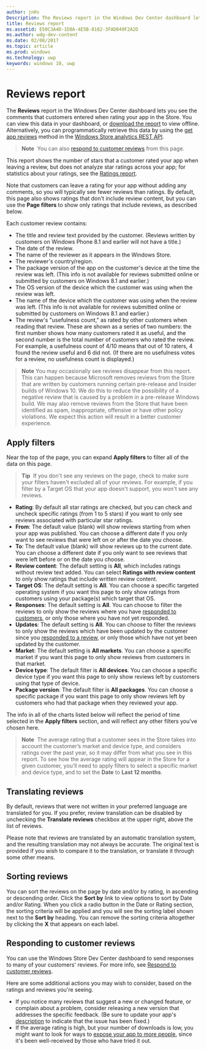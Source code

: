---author: jnHsDescription: The Reviews report in the Windows Dev Center dashboard lets you see the comments that customers entered when rating your app in the Store.title: Reviews reportms.assetid: E50C3A4D-1D8A-4E5B-8182-3FAD049F2A2Dms.author: wdg-dev-contentms.date: 02/08/2017ms.topic: articlems.prod: windowsms.technology: uwpkeywords: windows 10, uwp---# Reviews reportThe **Reviews** report in the Windows Dev Center dashboard lets you see the comments that customers entered when rating your app in the Store. You can view this data in your dashboard, or [download the report](download-analytic-reports.md) to view offline. Alternatively, you can programmatically retrieve this data by using the [get app reviews](../monetize/get-app-reviews.md) method in the [Windows Store analytics REST API](../monetize/access-analytics-data-using-windows-store-services.md).> **Note**  You can also [respond to customer reviews](respond-to-customer-reviews.md) from this page.This report shows the number of stars that a customer rated your app when leaving a review, but does not analyze star ratings across your app; for statistics about your ratings, see the [Ratings report](ratings-report.md).Note that customers can leave a rating for your app without adding any comments, so you will typically see fewer reviews than ratings. By default, this page also shows ratings that don't include review content, but you can use the **Page filters** to show only ratings that include reviews, as described below.Each customer review contains:-   The title and review text provided by the customer. (Reviews written by customers on Windows Phone 8.1 and earlier will not have a title.)-   The date of the review.-   The name of the reviewer as it appears in the Windows Store.-   The reviewer's country/region.-   The package version of the app on the customer's device at the time the review was left. (This info is not available for reviews submitted online or submitted by customers on Windows 8.1 and earlier.)-   The OS version of the device which the customer was using when the review was left.-   The name of the device which the customer was using when the review was left. (This info is not available for reviews submitted online or submitted by customers on Windows 8.1 and earlier.)-   The review's "usefulness count," as rated by other customers when reading that review. These are shown as a series of two numbers: the first number shows how many customers rated it as useful, and the second number is the total number of customers who rated the review. For example, a usefulness count of 4/10 means that out of 10 raters, 4 found the review useful and 6 did not. (If there are no usefulness votes for a review, no usefulness count is displayed.)> **Note** You may occasionally see reviews disappear from this report. This can happen because Microsoft removes reviews from the Store that are written by customers running certain pre-release and Insider builds of Windows 10. We do this to reduce the possibility of a negative review that is caused by a problem in a pre-release Windows build. We may also remove reviews from the Store that have been identified as spam, inappropriate, offensive or have other policy violations. We expect this action will result in a better customer experience.## Apply filtersNear the top of the page, you can expand **Apply filters** to filter all of the data on this page.>**Tip**  If you don't see any reviews on the page, check to make sure your filters haven't excluded all of your reviews. For example, if you filter by a Target OS that your app doesn't support, you won't see any reviews.-   **Rating**: By default all star ratings are checked, but you can check and uncheck specific ratings (from 1 to 5 stars) if you want to only see reviews associated with particular star ratings.-   **From**: The default value (blank) will show reviews starting from when your app was published. You can choose a different date if you only want to see reviews that were left on or after the date you choose.-   **To**: The default value (blank) will show reviews up to the current date. You can choose a different date if you only want to see reviews that were left before or on the date you choose.-   **Review content**: The default setting is **All**, which includes ratings without review text added. You can select **Ratings with review content** to only show ratings that include written review content.-   **Target OS**: The default setting is **All**. You can choose a specific targeted operating system if you want this page to only show ratings from customers using your package(s) which target that OS.-   **Responses**: The default setting is **All**. You can choose to filter the reviews to only show the reviews where you have [responded to customers](respond-to-customer-reviews.md), or only those where you have not yet responded.-   **Updates**: The default setting is **All**. You can choose to filter the reviews to only show the reviews which have been updated by the customer since you [responded to a review](respond-to-customer-reviews.md), or only those which have not yet been updated by the customer.-   **Market**: The default setting is **All markets**. You can choose a specific market if you want this page to only show reviews from customers in that market.-   **Device type**: The default filter is **All devices**. You can choose a specific device type if you want this page to only show reviews left by customers using that type of device.-   **Package version**: The default filter is **All packages**. You can choose a specific package if you want this page to only show reviews left by customers who had that package when they reviewed your app.The info in all of the charts listed below will reflect the period of time selected in the **Apply filters** section, and will reflect any other filters you've chosen here.> **Note**  The average rating that a customer sees in the Store takes into account the customer’s market and device type, and considers ratings over the past year, so it may differ from what you see in this report. To see how the average rating will appear in the Store for a given customer, you’ll need to apply filters to select a specific market and device type, and to set the **Date** to **Last 12 months**.## Translating reviewsBy default, reviews that were not written in your preferred language are translated for you. If you prefer, review translation can be disabled by unchecking the **Translate reviews** checkbox at the upper right, above the list of reviews.Please note that reviews are translated by an automatic translation system, and the resulting translation may not always be accurate. The original text is provided if you wish to compare it to the translation, or translate it through some other means.## Sorting reviewsYou can sort the reviews on the page by date and/or by rating, in ascending or descending order. Click the **Sort by** link to view options to sort by Date and/or Rating. When you click a radio button in the Date or Rating section, the sorting criteria will be applied and you will see the sorting label shown next to the **Sort by** heading. You can remove the sorting criteria altogether by clicking the **X** that appears on each label.## Responding to customer reviewsYou can use the Windows Store Dev Center dashboard to send responses to many of your customers' reviews. For more info, see [Respond to customer reviews](respond-to-customer-reviews.md).Here are some additional actions you may wish to consider, based on the ratings and reviews you're seeing.-   If you notice many reviews that suggest a new or changed feature, or complain about a problem, consider releasing a new version that addresses the specific feedback. (Be sure to update your app's [description](create-app-descriptions.md) to indicate that the issue has been fixed.)-   If the average rating is high, but your number of downloads is low, you might want to look for ways to [expose your app to more people](app-promotion-and-customer-engagement.md), since it's been well-received by those who have tried it out.   